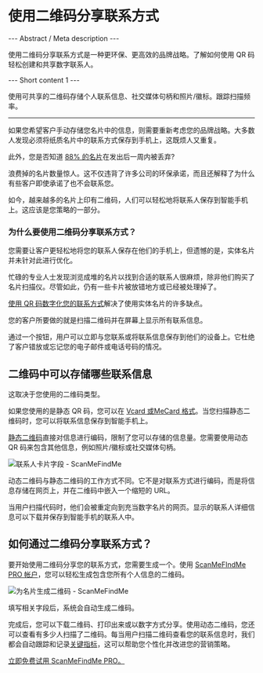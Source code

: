 <h1>使用二维码分享联系方式</h1>

--- Abstract / Meta description ---

使用二维码分享联系方式是一种更环保、更高效的品牌战略。了解如何使用 QR 码轻松创建和共享数字联系人。

--- Short content 1 ---

使用可共享的二维码存储个人联系信息、社交媒体句柄和照片/徽标。跟踪扫描频率。

----------

<p>如果您希望客户手动存储您名片中的信息，则需要重新考虑您的品牌战略。大多数人发现必须将纸质名片中的联系方式保存到手机上，这既烦人又重复。</p>

<p>此外，您是否知道 <a href="https://blog.adobe.com/en/publish/2016/10/26/4-business-card-statistics-that-will-make-you- rethink-your-strategy.html#gs.5xe9i0" class="smfm-externallink" target="_blank" rel="nofollow">88% 的名片</a>在发出后一周内被丢弃?</p>

<p>浪费掉的名片数量惊人。这不仅违背了许多公司的环保承诺，而且还解释了为什么有些客户即使承诺了也不会联系您。 </p>

<p>如今，越来越多的名片上印有二维码，人们可以轻松地将联系人保存到智能手机上。这应该是您策略的一部分。 </p>

<h3> 为什么要使用二维码分享联系方式？ </h3>

<p>您需要让客户更轻松地将您的联系人保存在他们的手机上，但遗憾的是，实体名片并未针对此进行优化。 </p>

<p>忙碌的专业人士发现浏览成堆的名片以找到合适的联系人很麻烦，除非他们购买了名片扫描仪。尽管如此，仍有一些卡片被放错地方或已经被处理掉了。 </p>

<p><a href="#static:contact">使用 QR 码数字化您的联系方式</a>解决了使用实体名片的许多缺点。</p>

<p>您的客户所要做的就是扫描二维码并在屏幕上显示所有联系信息。 </p>

<p>通过一个按钮，用户可以立即与您联系或将联系信息保存到他们的设备上。它杜绝了客户错放或忘记您的电子邮件或电话号码的情况。 </p>

<h2> 二维码中可以存储哪些联系信息 </h2>

<p>这取决于您使用的二维码类型。</p>

<p>如果您使用的是静态 QR 码，您可以在 <a href="#article:about_contactformats">Vcard 或MeCard 格式</a>。当您扫描静态二维码时，您可以将联系信息保存到智能手机上。 </p>

<p><a href="#article:about_static">静态二维码</a>直接对信息进行编码，限制了您可以存储的信息量。您需要使用动态 QR 码来包含其他信息，例如照片/徽标或社交媒体句柄。 </p>

<p class="imageholder">
    <img src="https://media.scanmefindme.com/blog/about_dynamic_contact/files/img 1 - 联系人字段.png"
        alt="联系人卡片字段 - ScanMeFindMe">
</p>

<p>动态二维码与静态二维码的工作方式不同。它不是对联系方式进行编码，而是将信息存储在网页上，并在二维码中嵌入一个缩短的 URL。 </p>

<p>当用户扫描代码时，他们会被重定向到充当数字名片的网页。显示的联系人详细信息可以下载并保存到智能手机的联系人中。 </p>

<h2> 如何通过二维码分享联系方式？ </h2>

<p>要开始使用二维码分享您的联系方式，您需要生成一个。使用 <a href="#pro">ScanMeFIndMe PRO 帐户</a>，您可以轻松生成包含您所有个人信息的二维码。</p>

<p class="imageholder">
    <img src="https://media.scanmefindme.com/blog/about_dynamic_contact/files/img 2 - 弗洛伊德英里 - qr.png"
        alt="为名片生成二维码 - ScanMeFindMe">
</p>

<p>填写相关字段后，系统会自动生成二维码。</p>

<p>完成后，您可以下载二维码、打印出来或以数字方式分享。使用动态二维码，您还可以查看有多少人扫描了二维码。每当用户扫描二维码查看您的联系信息时，我们都会自动跟踪和记录<a href="#article:about_statistics">关键指标</a>，这可以帮助您个性化并改进您的营销策略。</p>

<p><a href="#pro">立即免费试用 ScanMeFindMe PRO。</a></p>

